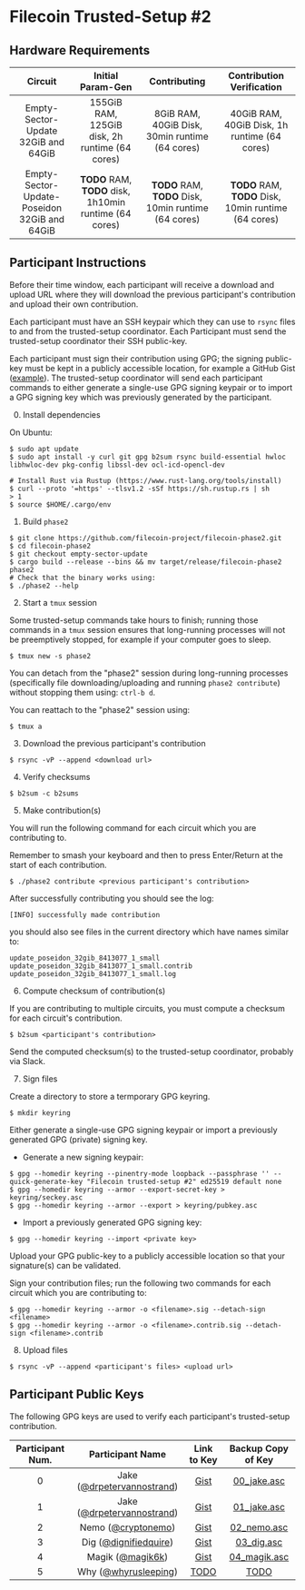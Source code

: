 # Filecoin Trusted-Setup #2

## Hardware Requirements

| Circuit | Initial Param-Gen | Contributing | Contribution Verification | 
| :-----: | :------: | :------: | :------: |
| Empty-Sector-Update 32GiB and 64GiB | 155GiB RAM, 125GiB disk, 2h runtime (64 cores) | 8GiB RAM, 40GiB Disk, 30min runtime (64 cores) | 40GiB RAM, 40GiB Disk, 1h runtime (64 cores) |
| Empty-Sector-Update-Poseidon 32GiB and 64GiB | **TODO** RAM, **TODO** disk, 1h10min runtime (64 cores) | **TODO** RAM, **TODO** Disk, 10min runtime (64 cores) | **TODO** RAM, **TODO** Disk, 10min runtime (64 cores) |

## Participant Instructions

Before their time window, each participant will receive a download and upload URL where they will download the previous participant's contribution and upload their own contribution.

Each participant must have an SSH keypair which they can use to `rsync` files to and from the trusted-setup coordinator. Each Participant must send the trusted-setup coordinator their SSH public-key.

Each participant must sign their contribution using GPG; the signing public-key must be kept in a
publicly accessible location, for example a GitHub Gist
([example](https://gist.githubusercontent.com/DrPeterVanNostrand/94c7cc9cfc80dee29f99d97b7cc4f68a/raw/2f2623c4de38a17c1334e3da5972b5b64d70715f/pubkey.asc)). The trusted-setup coordinator will send each participant commands to either generate a single-use GPG signing keypair or to import a GPG signing key which was previously generated by the participant.

0. Install dependencies

On Ubuntu:

```
$ sudo apt update
$ sudo apt install -y curl git gpg b2sum rsync build-essential hwloc libhwloc-dev pkg-config libssl-dev ocl-icd-opencl-dev

# Install Rust via Rustup (https://www.rust-lang.org/tools/install)
$ curl --proto '=https' --tlsv1.2 -sSf https://sh.rustup.rs | sh
> 1
$ source $HOME/.cargo/env
```

1. Build `phase2`
 
```
$ git clone https://github.com/filecoin-project/filecoin-phase2.git
$ cd filecoin-phase2
$ git checkout empty-sector-update
$ cargo build --release --bins && mv target/release/filecoin-phase2 phase2
# Check that the binary works using:
$ ./phase2 --help
```

2. Start a `tmux` session

Some trusted-setup commands take hours to finish; running those commands in a `tmux` session ensures that long-running processes will not be preemptively stopped, for example if your computer goes to sleep.

```
$ tmux new -s phase2
```

You can detach from the "phase2" session during long-running processes (specifically file downloading/uploading and running `phase2 contribute`) without stopping them using: `ctrl-b d`.

You can reattach to the "phase2" session using:

```
$ tmux a
```

3. Download the previous participant's contribution

```
$ rsync -vP --append <download url>
```

4. Verify checksums

```
$ b2sum -c b2sums
```

5. Make contribution(s)

You will run the following command for each circuit which you are contributing to.

Remember to smash your keyboard and then to press Enter/Return at the start of each contribution.

```
$ ./phase2 contribute <previous participant's contribution>
```

After successfully contributing you should see the log:

```
[INFO] successfully made contribution
```

you should also see files in the current directory which have names similar to:

```
update_poseidon_32gib_8413077_1_small
update_poseidon_32gib_8413077_1_small.contrib
update_poseidon_32gib_8413077_1_small.log
```

6. Compute checksum of contribution(s)

If you are contributing to multiple circuits, you must compute a checksum for each circuit's contribution.

```
$ b2sum <participant's contribution>
```

Send the computed checksum(s) to the trusted-setup coordinator, probably via Slack.

7. Sign files

Create a directory to store a termporary GPG keyring.

```
$ mkdir keyring
```

Either generate a single-use GPG signing keypair or import a previously generated GPG (private) signing key.
- Generate a new signing keypair:
```
$ gpg --homedir keyring --pinentry-mode loopback --passphrase '' --quick-generate-key "Filecoin trusted-setup #2" ed25519 default none
$ gpg --homedir keyring --armor --export-secret-key > keyring/seckey.asc
$ gpg --homedir keyring --armor --export > keyring/pubkey.asc
```
- Import a previously generated GPG signing key:
```
$ gpg --homedir keyring --import <private key>
```

Upload your GPG public-key to a publicly accessible location so that your signature(s) can be validated.

Sign your contribution files; run the following two commands for each circuit which you are contributing to:

```
$ gpg --homedir keyring --armor -o <filename>.sig --detach-sign <filename>
$ gpg --homedir keyring --armor -o <filename>.contrib.sig --detach-sign <filename>.contrib
```

8. Upload files

```
$ rsync -vP --append <participant's files> <upload url>
```

## Participant Public Keys

The following GPG keys are used to verify each participant's trusted-setup contribution.

| Participant Num. | Participant Name | Link to Key | Backup Copy of Key |
| :-----: | :------: | :------: | :-----: |
| 0 | Jake ([@drpetervannostrand](https://github.com/drpetervannostrand)) | [Gist](https://gist.githubusercontent.com/DrPeterVanNostrand/94c7cc9cfc80dee29f99d97b7cc4f68a/raw/2f2623c4de38a17c1334e3da5972b5b64d70715f/pubkey.asc) | [00_jake.asc](keys/00_jake.asc) |
| 1 | Jake ([@drpetervannostrand](https://github.com/drpetervannostrand)) | [Gist](https://gist.githubusercontent.com/DrPeterVanNostrand/94c7cc9cfc80dee29f99d97b7cc4f68a/raw/2f2623c4de38a17c1334e3da5972b5b64d70715f/pubkey.asc) | [01_jake.asc](keys/01_jake.asc) |
| 2 | Nemo ([@cryptonemo](https://github.com/cryptonemo)) | [Gist](https://gist.githubusercontent.com/cryptonemo/c3e3a120199de6c015d09709a6ef03f5/raw/8adfcbd060a9f58964f65fa5d081a8b84b26352e/Filecoin%2520phase2%2520signing%2520public%2520key) | [02_nemo.asc](keys/02_nemo.asc) |
| 3 | Dig ([@dignifiedquire](https://github.com/dignifiedquire)) | [Gist](https://gist.github.com/dignifiedquire/a7a5a95bd3b43261c94024253a7b8482) | [03_dig.asc](keys/03_dig.asc) |
| 4 | Magik ([@magik6k](https://github.com/magik6k)) | [Gist](https://gist.github.com/magik6k/eb94516a2404f7aefd1e881deb866705) | [04_magik.asc](keys/04_magik.asc) |
| 5 | Why ([@whyrusleeping](https://github.com/whyrusleeping)) | [TODO](...) | [TODO](...) |
